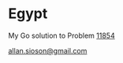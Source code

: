 # Egypt

My Go solution to Problem [11854](https://onlinejudge.org/external/118/11854.pdf)

allan.sioson@gmail.com
